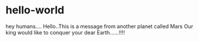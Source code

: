 # hello-world
hey humans....
Hello..This is a message from another planet called Mars
Our king would like to conquer your dear Earth......!!!!

